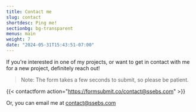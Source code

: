 ```yaml
---
title: Contact me
slug: contact
shortdesc: Ping me!
sectionbg: bg-transparent
menus: main
weight: 7
date: "2024-05-31T15:43:51-07:00"
---
```


If you're interested in one of my projects, or want to get in contact with me for a new project, definitely reach out!

> Note: The form takes a few seconds to submit, so please be patient. 

{{< contactform action="https://formsubmit.co/contact@ssebs.com" >}}

Or, you can email me at [contact@ssebs.com](mailto:contact@ssebs.com)
